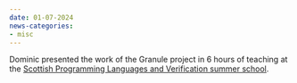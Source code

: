 ```yaml
---
date: 01-07-2024
news-categories:
- misc
---
```

Dominic presented the work of the Granule project in 6 hours of teaching at the [Scottish Programming Languages and Verification summer school](https://granule-project.github.io/splv23).